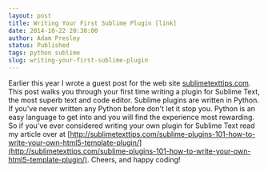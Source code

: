 ```yaml
---
layout: post
title: Writing Your First Sublime Plugin [link]
date: 2014-10-22 20:30:00
author: Adam Presley
status: Published
tags: python sublime
slug: writing-your-first-sublime-plugin
---
```


Earlier this year I wrote a guest post for the web site [sublimetexttips.com](sublimetexttips.com). This post walks you through your first time writing a plugin for Sublime Text, the most superb text and code editor. Sublime plugins are written in Python. If you've never written any Python before don't let it stop you. Python is an easy language to get into and you will find the experience most rewarding. So if you've ever considered writing your own plugin for Sublime Text read my article over at [http://sublimetexttips.com/sublime-plugins-101-how-to-write-your-own-html5-template-plugin/](http://sublimetexttips.com/sublime-plugins-101-how-to-write-your-own-html5-template-plugin/). Cheers, and happy coding!